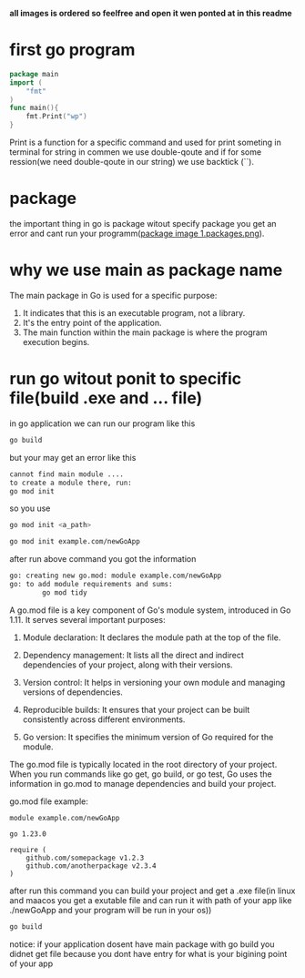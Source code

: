 **all images is ordered so feelfree and open it wen ponted at in this readme**

# first go program

```go
package main
import (
	"fmt"
)
func main(){
    fmt.Print("wp")
}
```

Print is a function for a specific command and used for print someting in terminal
for string in commen we use double-qoute and if for some ression(we need double-qoute in our string) we use backtick (``).

# package

the important thing in go is package witout specify package you get an error and cant run your programm([package image 1.packages.png](./images/1.packages.png)).

# why we use main as package name

The main package in Go is used for a specific purpose:

1. It indicates that this is an executable program, not a library.
2. It's the entry point of the application.
3. The main function within the main package is where the program execution begins.

# run go witout ponit to specific file(build .exe and ... file)

in go application we can run our program like this

```bash
go build
```

but your may get an error like this

```bash
cannot find main module ....
to create a module there, run:
go mod init
```

so you use

```bash
go mod init <a_path>
```

```bash
go mod init example.com/newGoApp
```

after run above command you got the information

```bash
go: creating new go.mod: module example.com/newGoApp
go: to add module requirements and sums:
        go mod tidy
```

A go.mod file is a key component of Go's module system, introduced in Go 1.11. It serves several important purposes:

1. Module declaration: It declares the module path at the top of the file.

2. Dependency management: It lists all the direct and indirect dependencies of your project, along with their versions.

3. Version control: It helps in versioning your own module and managing versions of dependencies.

4. Reproducible builds: It ensures that your project can be built consistently across different environments.

5. Go version: It specifies the minimum version of Go required for the module.

The go.mod file is typically located in the root directory of your project. When you run commands like go get, go build, or go test, Go uses the information in go.mod to manage dependencies and build your project.

go.mod file example:

```
module example.com/newGoApp

go 1.23.0

require (
    github.com/somepackage v1.2.3
    github.com/anotherpackage v2.3.4
)
```

after run this command you can build your project and get a .exe file(in linux and maacos you get a exutable file and can run it with path of your app like ./newGoApp and your program will be run in your os))

```bash
go build
```

notice: if your application dosent have main package with go build you didnet get file because you dont have entry for what is your bigining point of your app
